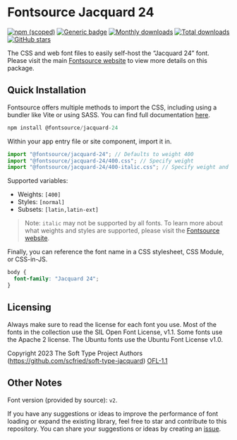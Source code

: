 # Fontsource Jacquard 24

[![npm (scoped)](https://img.shields.io/npm/v/@fontsource/jacquard-24?color=brightgreen)](https://www.npmjs.com/package/@fontsource/jacquard-24) [![Generic badge](https://img.shields.io/badge/fontsource-passing-brightgreen)](https://github.com/fontsource/fontsource) [![Monthly downloads](https://badgen.net/npm/dm/@fontsource/jacquard-24)](https://github.com/fontsource/fontsource) [![Total downloads](https://badgen.net/npm/dt/@fontsource/jacquard-24)](https://github.com/fontsource/fontsource) [![GitHub stars](https://img.shields.io/github/stars/fontsource/fontsource.svg?style=social&label=Star)](https://github.com/fontsource/fontsource/stargazers)

The CSS and web font files to easily self-host the “Jacquard 24” font. Please visit the main [Fontsource website](https://fontsource.org/fonts/jacquard-24) to view more details on this package.

## Quick Installation

Fontsource offers multiple methods to import the CSS, including using a bundler like Vite or using SASS. You can find full documentation [here](https://fontsource.org/docs/getting-started/introduction).

```javascript
npm install @fontsource/jacquard-24
```

Within your app entry file or site component, import it in.

```javascript
import "@fontsource/jacquard-24"; // Defaults to weight 400
import "@fontsource/jacquard-24/400.css"; // Specify weight
import "@fontsource/jacquard-24/400-italic.css"; // Specify weight and style
```

Supported variables:
- Weights: `[400]`
- Styles: `[normal]`
- Subsets: `[latin,latin-ext]`

> Note: `italic` may not be supported by all fonts. To learn more about what weights and styles are supported, please visit the [Fontsource website](https://fontsource.org/fonts/jacquard-24).

Finally, you can reference the font name in a CSS stylesheet, CSS Module, or CSS-in-JS.

```css
body {
  font-family: "Jacquard 24";
}
```

## Licensing
Always make sure to read the license for each font you use. Most of the fonts in the collection use the SIL Open Font License, v1.1. Some fonts use the Apache 2 license. The Ubuntu fonts use the Ubuntu Font License v1.0.

Copyright 2023 The Soft Type Project Authors (https://github.com/scfried/soft-type-jacquard)
[OFL-1.1](http://scripts.sil.org/OFL)

## Other Notes
Font version (provided by source): `v2`.

If you have any suggestions or ideas to improve the performance of font loading or expand the existing library, feel free to star and contribute to this repository. You can share your suggestions or ideas by creating an [issue](https://github.com/fontsource/fontsource/issues).